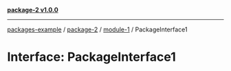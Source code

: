 [**package-2 v1.0.0**](../../index.md)

***

[packages-example](../../../packages.md) / [package-2](../../index.md) / [module-1](../index.md) / PackageInterface1

# Interface: PackageInterface1
